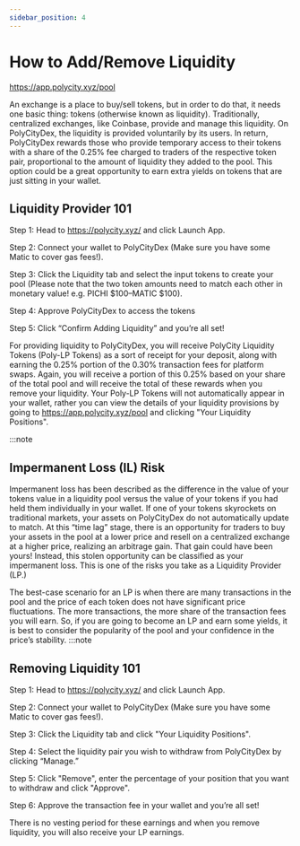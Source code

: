 ```yaml
---
sidebar_position: 4
---
```


# How to Add/Remove Liquidity

https://app.polycity.xyz/pool

An exchange is a place to buy/sell tokens, but in order to do that, it needs one basic thing: tokens (otherwise known as liquidity). Traditionally, centralized exchanges, like Coinbase, provide and manage this liquidity. On PolyCityDex, the liquidity is provided voluntarily by its users. In return, PolyCityDex rewards those who provide temporary access to their tokens with a share of the 0.25% fee charged to traders of the respective token pair, proportional to the amount of liquidity they added to the pool. This option could be a great opportunity to earn extra yields on tokens that are just sitting in your wallet. 

## Liquidity Provider 101

Step 1: Head to https://polycity.xyz/ and click Launch App.

Step 2: Connect your wallet to PolyCityDex (Make sure you have some Matic to cover gas fees!).

Step 3: Click the Liquidity tab and select the input tokens to create your pool (Please note that the two token amounts need to match each other in monetary value! e.g. PICHI $100–MATIC $100).

Step 4: Approve PolyCityDex to access the tokens

Step 5: Click “Confirm Adding Liquidity” and you’re all set!

For providing liquidity to PolyCityDex, you will receive PolyCity Liquidity Tokens (Poly-LP Tokens) as a sort of receipt for your deposit, along with earning the 0.25% portion of the 0.30% transaction fees for platform swaps. Again, you will receive a portion of this 0.25% based on your share of the total pool and will receive the total of these rewards when you remove your liquidity. Your Poly-LP Tokens will not automatically appear in your wallet, rather you can view the details of your liquidity provisions by going to https://app.polycity.xyz/pool and clicking "Your Liquidity Positions". 

:::note
## Impermanent Loss (IL) Risk

Impermanent loss has been described as the difference in the value of your tokens value in a liquidity pool versus the value of your tokens if you had held them individually in your wallet. If one of your tokens skyrockets on traditional markets, your assets on PolyCityDex do not automatically update to match. At this “time lag” stage, there is an opportunity for traders to buy your assets in the pool at a lower price and resell on a centralized exchange at a higher price, realizing an arbitrage gain. That gain could have been yours! Instead, this stolen opportunity can be classified as your impermanent loss. This is one of the risks you take as a Liquidity Provider (LP.)

The best-case scenario for an LP is when there are many transactions in the pool and the price of each token does not have significant price fluctuations. The more transactions, the more share of the transaction fees you will earn. So, if you are going to become an LP and earn some yields, it is best to consider the popularity of the pool and your confidence in the price’s stability.
:::note

## Removing Liquidity 101

Step 1: Head to https://polycity.xyz/ and click Launch App.

Step 2: Connect your wallet to PolyCityDex (Make sure you have some Matic to cover gas fees!).

Step 3: Click the Liquidity tab and click "Your Liquidity Positions".

Step 4: Select the liquidity pair you wish to withdraw from PolyCityDex by clicking “Manage.”

Step 5: Click "Remove", enter the percentage of your position that you want to withdraw and click "Approve".

Step 6: Approve the transaction fee in your wallet and you’re all set!  

There is no vesting period for these earnings and when you remove liquidity, you will also receive your LP earnings. 